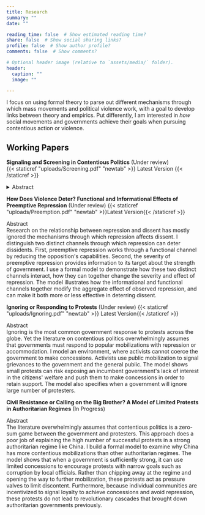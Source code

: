 ```yaml
---
title: Research
summary: ""
date: ""

reading_time: false  # Show estimated reading time?
share: false  # Show social sharing links?
profile: false  # Show author profile?
comments: false  # Show comments?

# Optional header image (relative to `assets/media/` folder).
header:
  caption: ""
  image: ""

---
```

 I focus on using formal theory to parse out different mechanisms through which mass movements and political violence work, with a goal to develop links between theory and empirics. Put differently, I am interested in *how* social movements and governments achieve their goals when pursuing contentious action or violence. 

 ## **Working Papers**

 **Signaling and Screening in Contentious Politics** (Under review)  
 {{< staticref "uploads/Screening.pdf" "newtab" >}} Latest Version {{< /staticref >}}
<details>
<summary>Abstract</summary>
Literature on contention and repression overwhelmingly assumes that contentious politics is a zero-sum game and the goal of repression is to subdue all protests. This approach ignores that contentious action provides information about grievances which are costly to ignore for the government. I develop a formal model of contentious politics where activists use protests to signal their grievances as well as impose costs on the government. The model shows that repression can have a screening purpose. Governments use coercion to set the terms of contention so that they only have to accommodate sufficiently aggrieved and salient groups, while filtering out the rest. The model also demonstrates that decreased cost of mobilization makes repression indirectly cheaper for governments, leading to more repression. Taken together, these findings provide a theoretical explanation for the inconsistent findings in the empirical literature on contention and repression. Finally, the results provide an explanation for why rational governments would resort to repression only to follow it with accommodation.
</details>

**How Does Violence Deter? Functional and Informational Effects of Preemptive Repression** (Under review) 
{{< staticref "uploads/Preemption.pdf" "newtab" >}}Latest Version{{< /staticref >}}
<summary>Abstract</summary>
Research on the relationship between repression and dissent has mostly ignored the mechanisms through which repression affects dissent. I distinguish two distinct channels through which repression can deter dissidents. First, preemptive repression works through a functional channel by reducing the opposition's capabilities. Second, the severity of preemptive repression provides information to its target about the strength of government. I use a formal model to demonstrate how these two distinct channels interact, how they can together change the severity and effect of repression. The model illustrates how the informational and functional channels together modify the aggregate effect of observed repression, and can make it both more or less effective in deterring dissent.
</details>

**Ignoring or Responding to Protests** (Under review)
{{< staticref "uploads/Ignoring.pdf" "newtab" >}} Latest Version{{< /staticref >}}
<summary>Abstract</summary>
Ignoring is the most common government response to protests across the globe. Yet the literature on contentious politics overwhelmingly assumes that governments must respond to popular mobilizations with repression or accommodation. I model an environment, where activists cannot coerce the government to make concessions. Activists use public mobilization to signal grievances to the government and the general public. The model shows small protests can risk exposing an incumbent government's lack of interest in the citizens' welfare and push them to make concessions in order to retain support. The model also specifies when a government will ignore large number of protesters.
</details>

**Civil Resistance or Calling on the Big Brother? A Model of Limited Protests in Authoritarian Regimes** (In Progress)
<summary>Abstract</summary>
The literature overwhelmingly assumes that contentious politics is a zero-sum game between the government and protesters.  This approach does a poor job of explaining the high number of successful protests in a strong authoritarian regime like China. I build a formal model to examine why China has more contentious mobilizations than other authoritarian regimes. The model shows that when a government is sufficiently strong, it can use limited concessions to encourage protests with narrow goals such as corruption by local officials. Rather than chipping away at the regime and opening the way to further mobilization, these protests act as pressure valves to limit discontent. Furthermore, because individual communities are incentivized to signal loyalty to achieve concessions and avoid repression, these protests do not lead to revolutionary cascades that brought down authoritarian governments previously.

</details>